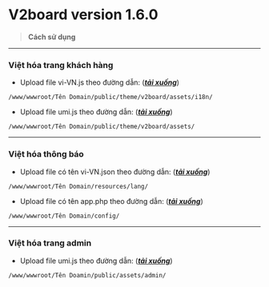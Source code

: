 # V2board version 1.6.0
> **Cách sử dụng**
---------------------------------------------------------------------------------  
###  Việt hóa trang khách hàng
 
- Upload file vi-VN.js theo đường dẫn:  ([***tải xuống***]())

`/www/wwwroot/Tên Domain/public/theme/v2board/assets/i18n/`

- Upload file umi.js theo đường dẫn:  ([***tải xuống***]())

`/www/wwwroot/Tên Domain/public/theme/v2board/assets/`

---------------------------------------------------------------------------------  
###  Việt hóa thông báo

- Upload file có tên vi-VN.json theo đường dẫn:  ([***tải xuống***]())

`/www/wwwroot/Tên Domain/resources/lang/`

- Upload file có tên app.php theo đường dẫn:  ([***tải xuống***]())

`/www/wwwroot/Tên Domain/config/`

---------------------------------------------------------------------------------  
### Việt hóa trang admin

- Upload file umi.js theo đường dẫn:  ([***tải xuống***](https://github.com/DauDau432/V2board/raw/main/admin/umi.js))

`/www/wwwroot/Tên Doamin/public/assets/admin/`
